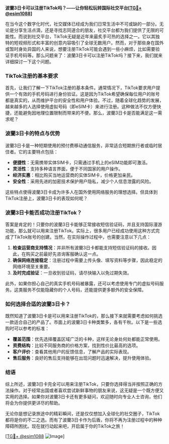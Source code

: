 **波蘭3日卡可以注册TikTok吗？——让你轻松玩转国际社交平台[[TG💪+ @esim1088](https://t.me/s/esim1088)]**

在当今这个数字化时代，社交媒体已经成为我们日常生活中不可或缺的一部分。无论是分享生活点滴，还是寻找志同道合的朋友，社交平台都为我们提供了无限的可能性。而说到社交平台，TikTok无疑是近年来最炙手可热的选择之一。它以其独特的短视频形式和丰富的创意内容吸引了全球无数用户。然而，对于那些身在国外或暂时身处异国的人来说，想要注册TikTok可能会遇到一些小麻烦，比如需要验证手机号码等。那么问题来了：波蘭3日卡可以注册TikTok吗？接下来，我们就来详细探讨一下这个问题。

### TikTok注册的基本要求

首先，让我们了解一下TikTok注册的基本条件。通常情况下，TikTok要求用户提供一个有效的手机号码进行身份验证。这是因为TikTok希望确保每位用户的账号都是真实的，从而维护平台的安全性和用户体验。不过，随着全球化趋势的发展，越来越多的人选择使用虚拟号码（即eSIM卡）来进行注册。这种做法不仅方便快捷，还能避免因地理位置限制而带来的不便。那么，波蘭3日卡是否能满足这一需求呢？

### 波蘭3日卡的特点与优势

波蘭3日卡是一种短期使用的预付费移动通信服务，非常适合短期旅行者或临时居住者。它的主要特点包括：

- **便捷性**：无需携带实体SIM卡，只需通过手机上的eSIM功能即可激活。
- **灵活性**：支持多种语言界面，便于不同国家的用户操作。
- **经济实惠**：相比购买当地运营商的实体SIM卡，价格更加亲民。
- **安全性**：采用先进的加密技术保护用户隐私，减少个人信息泄露的风险。

这些特点使得波蘭3日卡成为许多人在国外使用网络服务的理想选择。但具体到TikTok注册上，波蘭3日卡的表现如何呢？

### 波蘭3日卡能否成功注册TikTok？

答案是肯定的！只要你的波蘭3日卡能够正常接收短信验证码，并且支持国际漫游功能，那么就可以用来注册TikTok。实际上，很多用户已经成功使用这种方式完成了TikTok账号的创建。当然，在实际操作过程中，也需要注意以下几点：

1. **检查运营商支持情况**：并非所有波蘭3日卡都能支持短信验证码的接收。因此，在购买之前最好先咨询客服确认这一点。
2. **确保网络连接稳定**：注册过程中需要上传头像、填写资料等步骤，因此稳定的网络环境至关重要。
3. **及时完成验证**：一旦收到验证码，请尽快输入以免过期失效。

此外，如果你担心自己的真实手机号码被暴露，还可以考虑使用专门的虚拟号码服务。这类服务不仅能隐藏你的个人号码，还能提供更多额外的安全保障。

### 如何选择合适的波蘭3日卡？

既然知道了波蘭3日卡是可以用来注册TikTok的，那么接下来就需要考虑如何挑选一款适合自己的产品了。市面上的波蘭3日卡种类繁多，各有千秋。以下是一些选购时可以参考的标准：

- **覆盖范围**：优先选择覆盖区域广泛的卡种，这样无论身处何处都能正常使用。
- **资费结构**：比较不同服务商的价格方案，找到性价比最高的选项。
- **客户评价**：查看其他用户的反馈信息，了解产品的实际表现。
- **售后服务**：良好的售后支持能够在出现问题时迅速解决，提升使用体验。

### 结语

综上所述，波蘭3日卡完全可以用来注册TikTok，只要你选择得当并按照正确的方法操作。对于经常出国或者喜欢尝试新鲜事物的朋友来说，这无疑是一个既方便又实用的选择。如果你对波蘭3日卡还有更多疑问，欢迎随时向专业人士咨询，他们将会为你提供更详尽的帮助。

无论你是想记录旅途中的精彩瞬间，还是仅仅想加入全球化的社交圈子，TikTok都将是你的不二之选。而有了波蘭3日卡作为后盾，你将不再为注册过程中的种种障碍所困扰。现在就行动起来吧，开启属于你的TikTok之旅！

[[TG💪+ @esim1088](https://t.me/s/esim1088) ![Image](https://i.postimg.cc/4NQfJmqS/Snipaste-2025-05-13-00-14-12.png)]
